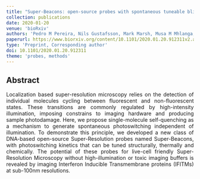 ```yaml
---
title: "Super-Beacons: open-source probes with spontaneous tuneable blinking compatible with live-cell super-resolution microscopy"
collection: publications
date: 2020-01-20
venue: 'bioRxiv'
authors: 'Pedro M Pereira, Nils Gustafsson, Mark Marsh, Musa M Mhlanga, Ricardo Henriques'
paperurl: https://www.biorxiv.org/content/10.1101/2020.01.20.912311v2.abstract
type: 'Preprint, Corresponding author'
doi: 10.1101/2020.01.20.912311
theme: 'probes, methods'
---
```


<h2> Abstract </h2>
<p align= "justify">
Localization based super-resolution microscopy relies on the detection of individual molecules cycling between fluorescent and non-fluorescent states. These transitions are commonly regulated by high-intensity illumination, imposing constrains to imaging hardware and producing sample photodamage. Here, we propose single-molecule self-quenching as a mechanism to generate spontaneous photoswitching independent of illumination. To demonstrate this principle, we developed a new class of DNA-based open-source Super-Resolution probes named Super-Beacons, with photoswitching kinetics that can be tuned structurally, thermally and chemically. The potential of these probes for live-cell friendly Super-Resolution Microscopy without high-illumination or toxic imaging buffers is revealed by imaging Interferon Inducible Transmembrane proteins (IFITMs) at sub-100nm resolutions.
